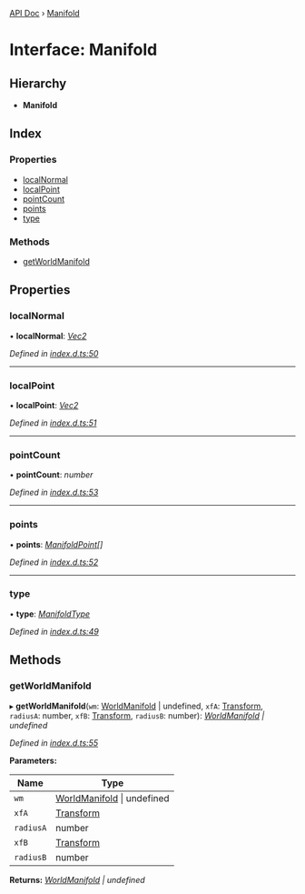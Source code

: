[API Doc](../README.md) › [Manifold](manifold.md)

# Interface: Manifold

## Hierarchy

* **Manifold**

## Index

### Properties

* [localNormal](manifold.md#localnormal)
* [localPoint](manifold.md#localpoint)
* [pointCount](manifold.md#pointcount)
* [points](manifold.md#points)
* [type](manifold.md#type)

### Methods

* [getWorldManifold](manifold.md#getworldmanifold)

## Properties

###  localNormal

• **localNormal**: *[Vec2](vec2.md)*

*Defined in [index.d.ts:50](https://github.com/shakiba/planck.js/blob/49dcd19/lib/index.d.ts#L50)*

___

###  localPoint

• **localPoint**: *[Vec2](vec2.md)*

*Defined in [index.d.ts:51](https://github.com/shakiba/planck.js/blob/49dcd19/lib/index.d.ts#L51)*

___

###  pointCount

• **pointCount**: *number*

*Defined in [index.d.ts:53](https://github.com/shakiba/planck.js/blob/49dcd19/lib/index.d.ts#L53)*

___

###  points

• **points**: *[ManifoldPoint](manifoldpoint.md)[]*

*Defined in [index.d.ts:52](https://github.com/shakiba/planck.js/blob/49dcd19/lib/index.d.ts#L52)*

___

###  type

• **type**: *[ManifoldType](../enums/manifoldtype.md)*

*Defined in [index.d.ts:49](https://github.com/shakiba/planck.js/blob/49dcd19/lib/index.d.ts#L49)*

## Methods

###  getWorldManifold

▸ **getWorldManifold**(`wm`: [WorldManifold](worldmanifold.md) | undefined, `xfA`: [Transform](transform.md), `radiusA`: number, `xfB`: [Transform](transform.md), `radiusB`: number): *[WorldManifold](worldmanifold.md) | undefined*

*Defined in [index.d.ts:55](https://github.com/shakiba/planck.js/blob/49dcd19/lib/index.d.ts#L55)*

**Parameters:**

Name | Type |
------ | ------ |
`wm` | [WorldManifold](worldmanifold.md) &#124; undefined |
`xfA` | [Transform](transform.md) |
`radiusA` | number |
`xfB` | [Transform](transform.md) |
`radiusB` | number |

**Returns:** *[WorldManifold](worldmanifold.md) | undefined*
